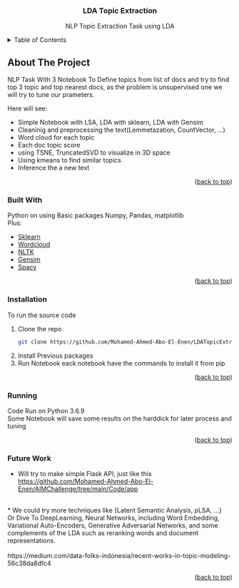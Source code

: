 <div align="center">
  <h3 align="center">LDA Topic Extraction</h3>
  <p align="center">
    NLP Topic Extraction Task using LDA
    <br />
  </p>
</div>



<!-- TABLE OF CONTENTS -->
<details>
  <summary>Table of Contents</summary>
  <ol>
    <li>
      <a href="#about-the-project">About The Project</a>
      <ul>
        <li><a href="#built-with">Built With</a></li>
      </ul>
    </li>
    <li>
      <a href="#getting-started">Getting Started</a>
      <ul>
        <li><a href="#installation">Installation</a></li>
      </ul>
    </li>
    <li>
      <a href="#Running">Running</a>
    </li>
    <li>
      <a href="#Future Work">Future Work</a>
    </li>
  </ol>
</details>



<!-- ABOUT THE PROJECT -->
## About The Project

NLP Task With 3 Notebook To Define topics from list of docs and try to find top 3 topic and top nearest docs, as the problem is unsupervised one we will try to tune our prameters. <br>

Here will see:
* Simple Notebook with LSA, LDA with sklearn, LDA with Gensim
* Cleaninig and preprocessing the text(Lemmetazation, CountVector, ...) 
* Word cloud for each topic
* Each doc topic score
* using TSNE, TruncatedSVD to visualize in 3D space
* Using kmeans to find similar topics
* Inference the a new text

<p align="right">(<a href="#top">back to top</a>)</p>



### Built With

Python on using Basic packages Numpy, Pandas, matplotlib <br> Plus:

* [Sklearn](https://scikit-learn.org/stable/)
* [Wordcloud](https://pypi.org/project/wordcloud/)
* [NLTK](https://www.nltk.org/install.html)
* [Gensim](https://pypi.org/project/gensim/)
* [Spacy](https://spacy.io/usage)

<p align="right">(<a href="#top">back to top</a>)</p>


### Installation

To run the source code 

1. Clone the repo
   ```sh
   git clone https://github.com/Mohamed-Ahmed-Abo-El-Enen/LDATopicExtraction.git
   ```
2. Install Previous packages
5. Run Notebook eack notebook have the commands to install it from pip

<p align="right">(<a href="#top">back to top</a>)</p>

### Running

Code Run on Python 3.6.9 <br>
Some Notebook will save some results on the harddick for later process and tuning 
<p align="right">(<a href="#top">back to top</a>)</p>

### Future Work
* Will try to make simple Flask API, just like this <br>
https://github.com/Mohamed-Ahmed-Abo-El-Enen/AIMChallenge/tree/main/Code/app
<br>
* We could try more techniques like {Latent Semantic Analysis, pLSA, ...}
<br>
Or Dive To DeepLearning, Neural Networks, including Word Embedding, Variational Auto-Encoders, Generative Adversarial Networks, and some complements of the LDA such as reranking words and document representations.
<br>
<br> 
https://medium.com/data-folks-indonesia/recent-works-in-topic-modeling-56c38da8dfc4
<p align="right">(<a href="#top">back to top</a>)</p>
 
